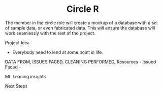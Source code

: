 <h1 align = "center"> Circle R </h1>

The member in the circle role will create a mockup of a database with a set of sample data, or even fabricated data. This will ensure the database will work seamlessly with the rest of the project.

Project Idea
- Everybody need to lend at some point in life. 


DATA FROM, ISSUES FACED, CLEANING PERFORMED, 
Resources - 
Issued Faced - 



ML Leaning insights



Next Steps

